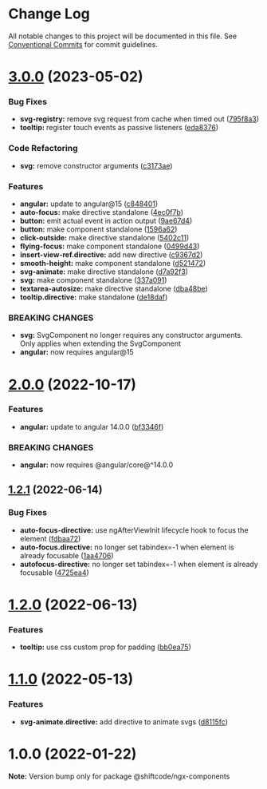 # Change Log

All notable changes to this project will be documented in this file.
See [Conventional Commits](https://conventionalcommits.org) for commit guidelines.

# [3.0.0](https://github.com/shiftcode/sc-ng-commons-public/compare/@shiftcode/ngx-components@2.0.0...@shiftcode/ngx-components@3.0.0) (2023-05-02)

### Bug Fixes

- **svg-registry:** remove svg request from cache when timed out ([795f8a3](https://github.com/shiftcode/sc-ng-commons-public/commit/795f8a3892e18a833b907c9ee0f7b03875dfeca5))
- **tooltip:** register touch events as passive listeners ([eda8376](https://github.com/shiftcode/sc-ng-commons-public/commit/eda837617130ac519d1d686623d08cf83e002725))

### Code Refactoring

- **svg:** remove constructor arguments ([c3173ae](https://github.com/shiftcode/sc-ng-commons-public/commit/c3173ae9f096729b6653e8e1955e1cef76763a1b))

### Features

- **angular:** update to angular@15 ([c848401](https://github.com/shiftcode/sc-ng-commons-public/commit/c848401fc4776d87dbbfa3892062f7efefcf742a))
- **auto-focus:** make directive standalone ([4ec0f7b](https://github.com/shiftcode/sc-ng-commons-public/commit/4ec0f7b752cf9f0dcf0cf55a7a86dc63d7673a1d))
- **button:** emit actual event in action output ([9ae67d4](https://github.com/shiftcode/sc-ng-commons-public/commit/9ae67d47e899d4af31b0a559745d11e2d150ffb8))
- **button:** make component standalone ([1596a62](https://github.com/shiftcode/sc-ng-commons-public/commit/1596a62beac6f568616e6a456f022b67c624debe))
- **click-outside:** make directive standalone ([5402c11](https://github.com/shiftcode/sc-ng-commons-public/commit/5402c11d3d155a2df3768eb55465fa0a848a0eeb))
- **flying-focus:** make component standalone ([0499d43](https://github.com/shiftcode/sc-ng-commons-public/commit/0499d43b94bd72a30441dc4a5eea4b7ddba0385b))
- **insert-view-ref.directive:** add new directive ([c9367d2](https://github.com/shiftcode/sc-ng-commons-public/commit/c9367d2d784c8c1bc239bdc1236fb7aa332f84be))
- **smooth-height:** make component standalone ([d521472](https://github.com/shiftcode/sc-ng-commons-public/commit/d521472f96ff987247c9b834ab23826219f87ee8))
- **svg-animate:** make directive standalone ([d7a92f3](https://github.com/shiftcode/sc-ng-commons-public/commit/d7a92f3f8063c08a586bfc824fcebcef20a8948c))
- **svg:** make component standalone ([337a091](https://github.com/shiftcode/sc-ng-commons-public/commit/337a091b2f4408e9d655523ff223d424d2b01d83))
- **textarea-autosize:** make directive standalone ([dba48be](https://github.com/shiftcode/sc-ng-commons-public/commit/dba48beb0c08988683b6c1231901091194480725))
- **tooltip.directive:** make standalone ([de18daf](https://github.com/shiftcode/sc-ng-commons-public/commit/de18dafdbabc526a9e76646fe7d5d67aa350f3cb))

### BREAKING CHANGES

- **svg:** SvgComponent no longer requires any constructor arguments. Only applies when extending the SvgComponent
- **angular:** now requires angular@15

# [2.0.0](https://github.com/shiftcode/sc-ng-commons-public/compare/@shiftcode/ngx-components@1.2.1...@shiftcode/ngx-components@2.0.0) (2022-10-17)

### Features

- **angular:** update to angular 14.0.0 ([bf3346f](https://github.com/shiftcode/sc-ng-commons-public/commit/bf3346fe8a2004666cc297dff0ab4d56e32a6418))

### BREAKING CHANGES

- **angular:** now requires @angular/core@^14.0.0

## [1.2.1](https://github.com/shiftcode/sc-ng-commons-public/compare/@shiftcode/ngx-components@1.2.0...@shiftcode/ngx-components@1.2.1) (2022-06-14)

### Bug Fixes

- **auto-focus-directive:** use ngAfterViewInit lifecycle hook to focus the element ([fdbaa72](https://github.com/shiftcode/sc-ng-commons-public/commit/fdbaa729922ea0dc1c3ab612c03cf0815c1d7d16))
- **auto-focus.directive:** no longer set tabindex=-1 when element is already focusable ([1aa4706](https://github.com/shiftcode/sc-ng-commons-public/commit/1aa4706f7de0ba92313a8aa48f1cee09f8d0aaa4))
- **autofocus-directive:** no longer set tabindex=-1 when element is already focusable ([4725ea4](https://github.com/shiftcode/sc-ng-commons-public/commit/4725ea4fa6ad3b090a63abde81a949a4113d4f2a))

# [1.2.0](https://github.com/shiftcode/sc-ng-commons-public/compare/@shiftcode/ngx-components@1.1.0...@shiftcode/ngx-components@1.2.0) (2022-06-13)

### Features

- **tooltip:** use css custom prop for padding ([bb0ea75](https://github.com/shiftcode/sc-ng-commons-public/commit/bb0ea7556c171d0e261603baf1a00850a5784c8e))

# [1.1.0](https://github.com/shiftcode/sc-ng-commons-public/compare/@shiftcode/ngx-components@1.0.0...@shiftcode/ngx-components@1.1.0) (2022-05-13)

### Features

- **svg-animate.directive:** add directive to animate svgs ([d8115fc](https://github.com/shiftcode/sc-ng-commons-public/commit/d8115fcfb5524a98a4e81ee65c77c17c2731c452))

# 1.0.0 (2022-01-22)

**Note:** Version bump only for package @shiftcode/ngx-components
